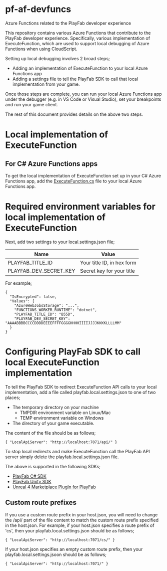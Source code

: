 # pf-af-devfuncs
Azure Functions related to the PlayFab developer experience

This repository contains various Azure Functions that contribute to the PlayFab developer experience.
Specifically, various implementation of ExecuteFunction, which are used to support local debugging of 
Azure Functions when using CloudScript.

Setting up local debugging involves 2 broad steps;

* Adding an implementation of ExecuteFunction to your local Azure Functions app
* Adding a settings file to tell the PlayFab SDK to call that local implementation from your game.

Once those steps are complete, you can run your local Azure Functions app under 
the debugger (e.g. in VS Code or Visual Studio), set your breakpoints and run
your game client.

The rest of this document provides details on the above two steps.

# Local implementation of ExecuteFunction

## For C# Azure Functions apps

To get the local implementation of ExecuteFunction set up in your C# Azure Functions app, add the [ExecuteFunction.cs](https://github.com/PlayFab/pf-af-devfuncs/blob/master/csharp/ExecuteFunction.cs) file to your local Azure Functions app.

# Required environment variables for local implementation of ExecuteFunction

Next, add two settings to your local.settings.json file;

| Name | Value |
|--|--|
| PLAYFAB_TITLE_ID | Your title ID, in hex form |
| PLAYFAB_DEV_SECRET_KEY | Secret key for your title | 

For example;

```
{
  "IsEncrypted": false,
  "Values": {
    "AzureWebJobsStorage": "...",
    "FUNCTIONS_WORKER_RUNTIME": "dotnet",
    "PLAYFAB_TITLE_ID": "B55D",
    "PLAYFAB_DEV_SECRET_KEY": "AAAABBBBCCCCDDDDEEEEFFFFGGGGHHHHIIIIJJJJKKKKLLLLMM"
  }
}

```

# Configuring PlayFab SDK to call local ExecuteFunction implementation

To tell the PlayFab SDK to redirect ExecuteFunction API calls to your local implementation, add a file called playfab.local.settings.json to one of two places;

* The temporary directory on your machine
  * TMPDIR environment variable on Linux/Mac
  * TEMP environment variable on Windows
* The directory of your game executable.  
  
The content of the file should be as follows;

```
{ "LocalApiServer": "http://localhost:7071/api/" }
```

To stop local redirects and make ExecuteFunction call the PlayFab API server simply delete the playfab.local.settings.json file.

The above is supported in the following SDKs;

* [PlayFab C# SDK](https://github.com/PlayFab/CSharpSDK)
* [PlayFab Unity SDK](https://github.com/PlayFab/UnitySDK)
* [Unreal 4 Marketplace PlugIn for PlayFab](https://github.com/PlayFab/UnrealMarketplacePlugin)

## Custom route prefixes

If you use a custom route prefix in your host.json, you will need to change the /api/ part of the file content to match the custom route prefix specified in the host.json. For example, if your host.json specifies a route prefix
of 'cs', then your playfab.local.settings.json should be as follows;

```
{ "LocalApiServer": "http://localhost:7071/cs/" }
```

If your host.json specifies an empty custom route prefix, then your playfab.local.settings.jsoon should be as follows;

```
{ "LocalApiServer": "http://localhost:7071/" }
```
